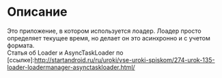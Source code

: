 # Описание
Это приложение, в котором используется лоадер. Лоадер просто определяет текущее время, но делает он это асинхронно и с учетом формата.</br>
Статья об Loader и AsyncTaskLoader по [ссылке]:http://startandroid.ru/ru/uroki/vse-uroki-spiskom/274-urok-135-loader-loadermanager-asynctaskloader.html/
